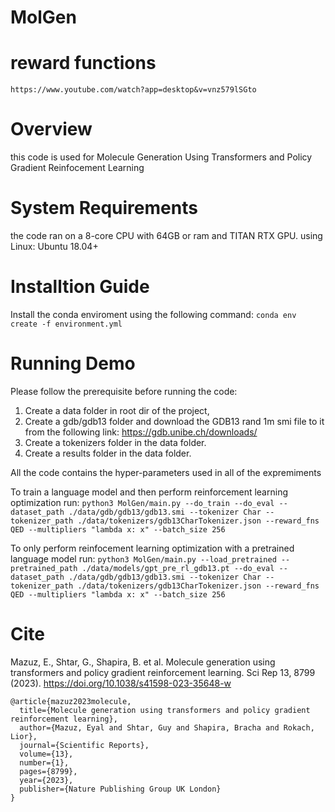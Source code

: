 # MolGen

# reward functions

```
https://www.youtube.com/watch?app=desktop&v=vnz579lSGto
```

# Overview
this code is used for Molecule Generation Using Transformers and Policy Gradient Reinfocement Learning

# System Requirements
the code ran on a 8-core CPU with 64GB or ram and TITAN RTX GPU.
using Linux: Ubuntu 18.04+

# Installtion Guide
Install the conda enviroment using the following command:
```conda env create -f environment.yml```

# Running Demo

Please follow the prerequisite before running the code:

1. Create a data folder in root dir of the project,
2. Create a gdb/gdb13 folder and download the GDB13 rand 1m smi file to it from the following link: https://gdb.unibe.ch/downloads/
3. Create a tokenizers folder in the data folder.
4. Create a results folder in the data folder.

All the code contains the hyper-parameters used in all of the expremiments

To train a language model and then perform reinforcement learning optimization run:
``python3 MolGen/main.py --do_train --do_eval --dataset_path ./data/gdb/gdb13/gdb13.smi --tokenizer Char --tokenizer_path ./data/tokenizers/gdb13CharTokenizer.json --reward_fns QED --multipliers "lambda x: x" --batch_size 256``

To only perform reinfocement learning optimization with a pretrained language model run:
``python3 MolGen/main.py --load_pretrained --pretrained_path ./data/models/gpt_pre_rl_gdb13.pt --do_eval --dataset_path ./data/gdb/gdb13/gdb13.smi --tokenizer Char --tokenizer_path ./data/tokenizers/gdb13CharTokenizer.json --reward_fns QED --multipliers "lambda x: x" --batch_size 256``

# Cite
Mazuz, E., Shtar, G., Shapira, B. et al. Molecule generation using transformers and policy gradient reinforcement learning. Sci Rep 13, 8799 (2023). https://doi.org/10.1038/s41598-023-35648-w

```
@article{mazuz2023molecule,
  title={Molecule generation using transformers and policy gradient reinforcement learning},
  author={Mazuz, Eyal and Shtar, Guy and Shapira, Bracha and Rokach, Lior},
  journal={Scientific Reports},
  volume={13},
  number={1},
  pages={8799},
  year={2023},
  publisher={Nature Publishing Group UK London}
}
```
